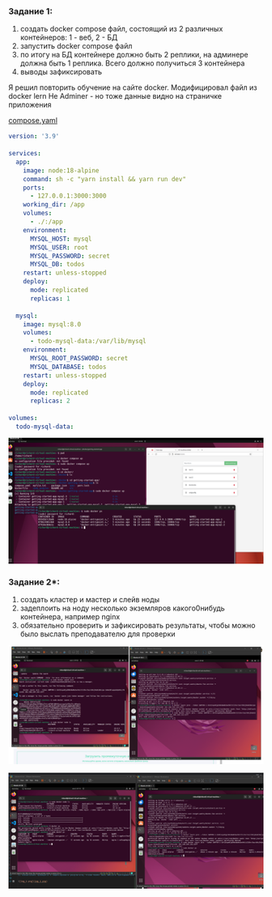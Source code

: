 ### Задание 1:
1) создать docker compose файл, состоящий из 2 различных контейнеров: 1 - веб, 2 - БД
2) запустить docker compose файл
3) по итогу на БД контейнере должно быть 2 реплики, на админере должна быть 1 реплика. Всего должно получиться 3 контейнера
4) выводы зафиксировать

Я решил повторить обучение на сайте docker. Модифицировал файл из docker lern
Не Adminer - но тоже данные видно на страничке приложения


[compose.yaml](getting-started-app%2Fcompose.yaml)
```yaml
version: '3.9'

services:
  app:
    image: node:18-alpine
    command: sh -c "yarn install && yarn run dev"
    ports:
      - 127.0.0.1:3000:3000
    working_dir: /app
    volumes:
      - ./:/app
    environment:
      MYSQL_HOST: mysql
      MYSQL_USER: root
      MYSQL_PASSWORD: secret
      MYSQL_DB: todos
    restart: unless-stopped
    deploy:
      mode: replicated
      replicas: 1
    
  mysql:
    image: mysql:8.0
    volumes:
      - todo-mysql-data:/var/lib/mysql
    environment:
      MYSQL_ROOT_PASSWORD: secret
      MYSQL_DATABASE: todos
    restart: unless-stopped
    deploy:
      mode: replicated
      replicas: 2

volumes:
  todo-mysql-data:
```
![img_4.png](img_4.png)


### Задание 2*:
1) создать кластер и мастер и слейв ноды
2) задеплоить на ноду несколько экземляров какого0нибудь контейнера, например nginx
3) обязательно проверить и зафиксировать результаты, чтобы можно было выслать преподавателю для проверки

![img_5.png](img_5.png)

![img_6.png](img_6.png)